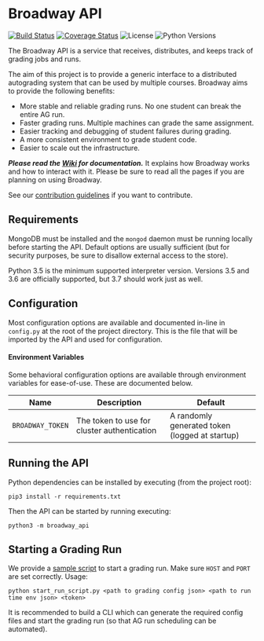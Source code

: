 # Broadway API
[![Build Status](https://www.travis-ci.com/illinois-cs241/broadway-api.svg?branch=master)](https://www.travis-ci.com/illinois-cs241/broadway-api)
[![Coverage Status](https://coveralls.io/repos/github/illinois-cs241/broadway-api/badge.svg?branch=master)](https://coveralls.io/github/illinois-cs241/broadway-api?branch=master)
![License](https://img.shields.io/badge/license-NCSA%2FIllinois-blue.svg)
![Python Versions](https://img.shields.io/badge/python-3.5%20%7C%203.6-blue.svg)

The Broadway API is a service that receives, distributes, and keeps track of grading jobs and runs.

The aim of this project is to provide a generic interface to a distributed autograding system that can be used by multiple courses. Broadway aims to provide the following benefits:
* More stable and reliable grading runs. No one student can break the entire AG run.
* Faster grading runs. Multiple machines can grade the same assignment.
* Easier tracking and debugging of student failures during grading.
* A more consistent environment to grade student code.
* Easier to scale out the infrastructure.

**_Please read the [Wiki](../../wiki) for documentation._** It explains how Broadway works and how to interact with it. Please be sure to read all the pages if you are planning on using Broadway.

See our [contribution guidelines](CONTRIBUTING.md) if you want to contribute.

## Requirements

MongoDB must be installed and the `mongod` daemon must be running locally before starting the API. Default options are usually sufficient (but for security purposes, be sure to disallow external access to the store).

Python 3.5 is the minimum supported interpreter version. Versions 3.5 and 3.6 are officially supported, but 3.7 should work just as well.

## Configuration

Most configuration options are available and documented in-line in `config.py` at the root of the project directory. This is the file that will be imported by the API and used for configuration.

#### Environment Variables

Some behavioral configuration options are available through environment variables for ease-of-use. These are documented below.

| Name | Description | Default |
| ---- | ----------- | ------- |
| `BROADWAY_TOKEN` | The token to use for cluster authentication | A randomly generated token (logged at startup) |

## Running the API
Python dependencies can be installed by executing (from the project root):
```shell
pip3 install -r requirements.txt
```

Then the API can be started by running executing:
```shell
python3 -m broadway_api
```

## Starting a Grading Run
We provide a [sample script](scripts/start_run_script.py) to start a grading run. Make sure `HOST` and `PORT` are set correctly. Usage:
```shell
python start_run_script.py <path to grading config json> <path to run time env json> <token>
```
It is recommended to build a CLI which can generate the required config files and start the grading run (so that AG run scheduling can be automated).

